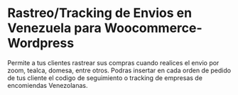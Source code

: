 # Rastreo/Tracking de Envios en Venezuela para Woocommerce-Wordpress
Permite a tus clientes rastrear sus compras cuando realices el envio por zoom, tealca, domesa, entre otros. Podras insertar en cada orden de pedido de tus cliente el codigo de seguimiento o tracking de empresas de encomiendas Venezolanas.